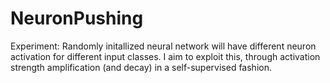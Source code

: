 # NeuronPushing

Experiment: Randomly initallized neural network will have different neuron activation for different input classes. I aim to exploit this, through activation strength amplification (and decay) in a self-supervised fashion.
